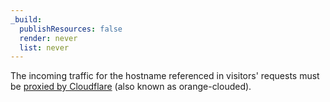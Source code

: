 ```yaml
---
_build:
  publishResources: false
  render: never
  list: never
---
```


The incoming traffic for the hostname referenced in visitors' requests must be [proxied by Cloudflare](/dns/manage-dns-records/reference/proxied-dns-records/) (also known as orange-clouded).
